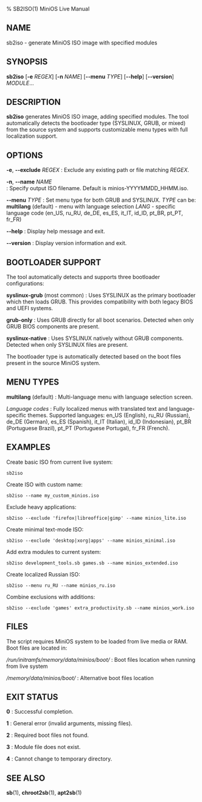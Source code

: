 % SB2ISO(1) MiniOS Live Manual

## NAME

sb2iso - generate MiniOS ISO image with specified modules

## SYNOPSIS

**sb2iso** [**-e** *REGEX*] [**-n** *NAME*] [**--menu** *TYPE*] [**--help**] [**--version**] *MODULE*...

## DESCRIPTION

**sb2iso** generates MiniOS ISO image, adding specified modules. The tool automatically detects the bootloader type (SYSLINUX, GRUB, or mixed) from the source system and supports customizable menu types with full localization support.

## OPTIONS

**-e**, **--exclude** *REGEX*
: Exclude any existing path or file matching *REGEX*.

**-n**, **--name** *NAME*  
: Specify output ISO filename. Default is minios-YYYYMMDD_HHMM.iso.

**--menu** *TYPE*
: Set menu type for both GRUB and SYSLINUX. *TYPE* can be:
  **multilang** (default) - menu with language selection
  *LANG* - specific language code (en_US, ru_RU, de_DE, es_ES, it_IT, id_ID, pt_BR, pt_PT, fr_FR)

**--help**
: Display help message and exit.

**--version**
: Display version information and exit.

## BOOTLOADER SUPPORT

The tool automatically detects and supports three bootloader configurations:

**syslinux-grub** (most common)
: Uses SYSLINUX as the primary bootloader which then loads GRUB. This provides compatibility with both legacy BIOS and UEFI systems.

**grub-only**
: Uses GRUB directly for all boot scenarios. Detected when only GRUB BIOS components are present.

**syslinux-native**
: Uses SYSLINUX natively without GRUB components. Detected when only SYSLINUX files are present.

The bootloader type is automatically detected based on the boot files present in the source MiniOS system.

## MENU TYPES

**multilang** (default)
: Multi-language menu with language selection screen.

*Language codes*
: Fully localized menus with translated text and language-specific themes. Supported languages: en_US (English), ru_RU (Russian), de_DE (German), es_ES (Spanish), it_IT (Italian), id_ID (Indonesian), pt_BR (Portuguese Brazil), pt_PT (Portuguese Portugal), fr_FR (French).

## EXAMPLES

Create basic ISO from current live system:

    sb2iso

Create ISO with custom name:

    sb2iso --name my_custom_minios.iso

Exclude heavy applications:

    sb2iso --exclude 'firefox|libreoffice|gimp' --name minios_lite.iso

Create minimal text-mode ISO:

    sb2iso --exclude 'desktop|xorg|apps' --name minios_minimal.iso

Add extra modules to current system:

    sb2iso development_tools.sb games.sb --name minios_extended.iso

Create localized Russian ISO:

    sb2iso --menu ru_RU --name minios_ru.iso

Combine exclusions with additions:

    sb2iso --exclude 'games' extra_productivity.sb --name minios_work.iso

## FILES

The script requires MiniOS system to be loaded from live media or RAM. Boot files are located in:

*/run/initramfs/memory/data/minios/boot/*
: Boot files location when running from live system

*/memory/data/minios/boot/*
: Alternative boot files location

## EXIT STATUS

**0**
: Successful completion.

**1**
: General error (invalid arguments, missing files).

**2**
: Required boot files not found.

**3**
: Module file does not exist.

**4**
: Cannot change to temporary directory.

## SEE ALSO

**sb**(1), **chroot2sb**(1), **apt2sb**(1)
